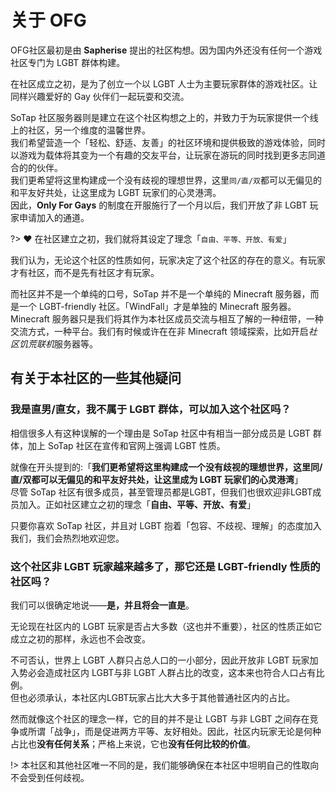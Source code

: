 # 关于 OFG

OFG社区最初是由 **Sapherise** 提出的社区构想。因为国内外还没有任何一个游戏社区专门为 LGBT 群体构建。

在社区成立之初，是为了创立一个以 LGBT 人士为主要玩家群体的游戏社区。让同样兴趣爱好的 Gay 伙伴们一起玩耍和交流。

 SoTap 社区服务器则是建立在这个社区构想之上的，并致力于为玩家提供一个线上的社区，另一个维度的温馨世界。  
 我们希望营造一个「轻松、舒适、友善」的社区环境和提供极致的游戏体验，同时以游戏为载体将其变为一个有趣的交友平台，让玩家在游玩的同时找到更多志同道合的的伙伴。  
 我们更希望将这里构建成一个没有歧视的理想世界，这里`同/直/双`都可以无偏见的和平友好共处，让这里成为 LGBT 玩家们的心灵港湾。  
 因此，**Only For Gays** 的制度在开服施行了一个月以后，我们开放了非 LGBT 玩家申请加入的通道。

?> ❤️ 在社区建立之初，我们就将其设定了理念「`自由、平等、开放、有爱`」

我们认为，无论这个社区的性质如何，玩家决定了这个社区的存在的意义。有玩家才有社区，而不是先有社区才有玩家。

而社区并不是一个单纯的口号，SoTap 并不是一个单纯的 Minecraft 服务器，而是一个 LGBT-friendly 社区。「WindFall」才是单独的 Minecraft 服务器。Minecraft 服务器只是我们将其作为本社区成员交流与相互了解的一种纽带，一种交流方式，一种平台。我们有时候或许在在非 Minecraft 领域探索，比如开启*社区饥荒联机*服务器等。

## 有关于本社区的一些其他疑问

### 我是直男/直女，我不属于 LGBT 群体，可以加入这个社区吗？

相信很多人有这种误解的一个理由是 SoTap 社区中有相当一部分成员是 LGBT 群体，加上 SoTap 社区在宣传和官网上强调 LGBT 性质。

就像在开头提到的:「**我们更希望将这里构建成一个没有歧视的理想世界，这里同/直/双都可以无偏见的和平友好共处，让这里成为 LGBT 玩家们的心灵港湾**」  
尽管 SoTap 社区有很多成员，甚至管理员都是LGBT，但我们也很欢迎非LGBT成员加入。正如社区建立之初的理念「**自由、平等、开放、有爱**」  

只要你喜欢 SoTap 社区，并且对 LGBT 抱着「包容、不歧视、理解」的态度加入我们，我们会热烈地欢迎您。

### 这个社区非 LGBT 玩家越来越多了，那它还是 LGBT-friendly 性质的社区吗？

我们可以很确定地说——**是，并且将会一直是**。  

无论现在社区内的 LGBT 玩家是否占大多数（这也并不重要），社区的性质正如它成立之初的那样，永远也不会改变。

不可否认，世界上 LGBT 人群只占总人口的一小部分，因此开放非 LGBT 玩家加入势必会造成社区内 LGBT与非 LGBT 人群占比的改变，这本来也符合人口占有比例。  
但也必须承认，本社区内LGBT玩家占比大大多于其他普通社区内的占比。

然而就像这个社区的理念一样，它的目的并不是让 LGBT 与非 LGBT 之间存在竞争或所谓「战争」，而是促进两方平等、友好相处。因此，社区内玩家无论是何种占比也**没有任何关系**；严格上来说，它也**没有任何比较的价值**。

!> 本社区和其他社区唯一不同的是，我们能够确保在本社区中坦明自己的性取向不会受到任何歧视。
